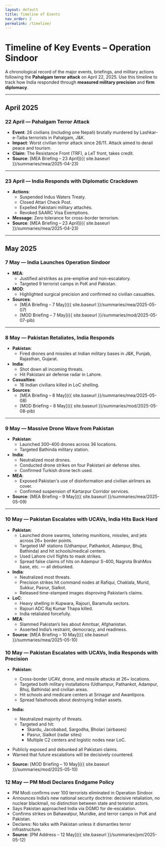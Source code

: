 ```yaml
---
layout: default
title: Timeline of Events
nav_order: 2
permalink: /timeline/
---
```


# **Timeline of Key Events – Operation Sindoor**

A chronological record of the major events, briefings, and military actions following the **Pahalgam terror attack** on April 22, 2025. Use this timeline to track how India responded through **measured military precision** and **firm diplomacy**.

---

## April 2025

### 22 April — Pahalgam Terror Attack
- **Event**: 26 civilians (including one Nepali) brutally murdered by Lashkar-e-Taiba terrorists in Pahalgam, J&K.
- **Impact**: Worst civilian terror attack since 26/11. Attack aimed to derail peace and tourism.
- **Claim**: The Resistance Front (TRF), a LeT front, takes credit.  
- **Source**: [MEA Briefing – 23 April]({{ site.baseurl }}/summaries/mea/2025-04-23)

---

### 23 April — India Responds with Diplomatic Crackdown
- **Actions**:
  - Suspended Indus Waters Treaty.
  - Closed Attari Check Post.
  - Expelled Pakistani military attachés.
  - Revoked SAARC Visa Exemptions.
- **Message**: Zero tolerance for cross-border terrorism.
- **Source**: [MEA Briefing – 23 April]({{ site.baseurl }}/summaries/mea/2025-04-23)

---

## May 2025

### 7 May — India Launches Operation Sindoor
- **MEA**:
  - Justified airstrikes as pre-emptive and non-escalatory.
  - Targeted 9 terrorist camps in PoK and Pakistan.
- **MOD**:
  - Highlighted surgical precision and confirmed no civilian casualties.
- **Sources**:
  - [MEA Briefing – 7 May]({{ site.baseurl }}/summaries/mea/2025-05-07)
  - [MOD Briefing – 7 May]({{ site.baseurl }}/summaries/mod/2025-05-07-pib)

---

### 8 May — Pakistan Retaliates, India Responds
- **Pakistan**:
  - Fired drones and missiles at Indian military bases in J&K, Punjab, Rajasthan, Gujarat.
- **India**:
  - Shot down all incoming threats.
  - Hit Pakistani air defense radar in Lahore.
- **Casualties**:
  - 16 Indian civilians killed in LoC shelling.
- **Sources**:
  - [MEA Briefing – 8 May]({{ site.baseurl }}/summaries/mea/2025-05-08)
  - [MOD Briefing – 8 May]({{ site.baseurl }}/summaries/mod/2025-05-08-pib)

---

### 9 May — Massive Drone Wave from Pakistan
- **Pakistan**:
  - Launched 300–400 drones across 36 locations.
  - Targeted Bathinda military station.
- **India**:
  - Neutralized most drones.
  - Conducted drone strikes on four Pakistani air defense sites.
  - Confirmed Turkish drone tech used.
- **MEA**:
  - Exposed Pakistan's use of disinformation and civilian airliners as cover.
  - Confirmed suspension of Kartarpur Corridor services.
- **Source**: [MEA Briefing – 9 May]({{ site.baseurl }}/summaries/mea/2025-05-09)

---


### 10 May — Pakistan Escalates with UCAVs, India Hits Back Hard

- **Pakistan**:
  * Launched drone swarms, loitering munitions, missiles, and jets across 26+ border points.
  * Targeted IAF stations (Udhampur, Pathankot, Adampur, Bhuj, Bathinda) and hit schools/medical centers.
  * Used Lahore civil flights to mask strikes.
  * Spread false claims of hits on Adampur S-400, Nagrota BrahMos base, etc. — all debunked.
- **India**:
  * Neutralized most threats.
  * Precision strikes hit command nodes at Rafiqui, Chaklala, Murid, Sukkur, Pasrur, Sialkot.
  * Released time-stamped images disproving Pakistan’s claims.
- **LoC**:
  * Heavy shelling in Kupwara, Rajouri, Baramulla sectors.
  * Rajouri ADC Raj Kumar Thapa killed.
  * India retaliated forcefully.
- **MEA**:
  * Slammed Pakistan’s lies about Amritsar, Afghanistan.
  * Asserted India’s restraint, democracy, and readiness.
- **Source**: [MEA Briefing – 10 May]({{ site.baseurl }}/summaries/mea/2025-05-10)

### 10 May — Pakistan Escalates with UCAVs, India Responds with Precision
- **Pakistan:**
  * Cross-border UCAV, drone, and missile attacks at 26+ locations.
  * Targeted both military installations (Udhampur, Pathankot, Adampur, Bhuj, Bathinda) and civilian areas.
  * Hit schools and medicare centers at Srinagar and Awantipora.
  * Spread falsehoods about destroying Indian assets.

- **India:**
  * Neutralized majority of threats.
  * Targeted and hit:
    * Skardu, Jacobabad, Sargodha, Bholari (airbases)
    * Pasrur, Sialkot (radar sites)
    * Multiple C2 centers and logistic nodes near LoC.

* Publicly exposed and debunked all Pakistani claims.
* Warned that future escalations will be decisively countered.

- **Source:** [MOD Briefing – 10 May]({{ site.baseurl }}/summaries/mod/2025-05-10)

### 12 May — PM Modi Declares Endgame Policy

- PM Modi confirms over 100 terrorists eliminated in Operation Sindoor.
- Announces India’s new national security doctrine: decisive retaliation, no nuclear blackmail, no distinction between state and terrorist actors.
- Says Pakistan approached India via DGMO for de-escalation.
- Confirms strikes on Bahawalpur, Muridke, and terror camps in PoK and Pakistan.
- Declares: No talks with Pakistan unless it dismantles terror infrastructure.
- **Source**: [PM Address – 12 May]({{ site.baseurl }}/summaries/pm/2025-05-12)

